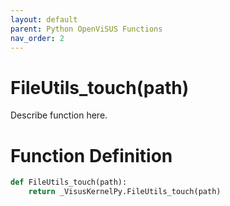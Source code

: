 ```yaml
---
layout: default
parent: Python OpenViSUS Functions
nav_order: 2
---
```


# FileUtils_touch(path)

Describe function here.

# Function Definition

```python
def FileUtils_touch(path):
    return _VisusKernelPy.FileUtils_touch(path)
```